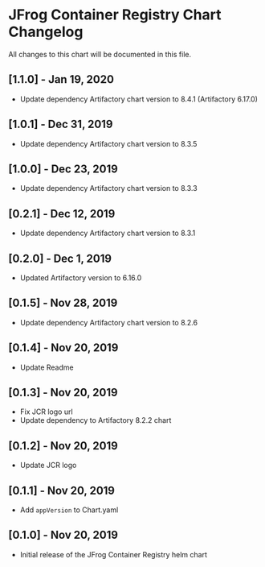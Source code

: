# JFrog Container Registry Chart Changelog
All changes to this chart will be documented in this file.

## [1.1.0] - Jan 19, 2020
* Update dependency Artifactory chart version to 8.4.1 (Artifactory 6.17.0)

## [1.0.1] - Dec 31, 2019
* Update dependency Artifactory chart version to 8.3.5

## [1.0.0] - Dec 23, 2019
* Update dependency Artifactory chart version to 8.3.3

## [0.2.1] - Dec 12, 2019
* Update dependency Artifactory chart version to 8.3.1

## [0.2.0] - Dec 1, 2019
* Updated Artifactory version to 6.16.0

## [0.1.5] - Nov 28, 2019
* Update dependency Artifactory chart version to 8.2.6

## [0.1.4] - Nov 20, 2019
* Update Readme

## [0.1.3] - Nov 20, 2019
* Fix JCR logo url
* Update dependency to Artifactory 8.2.2 chart

## [0.1.2] - Nov 20, 2019
* Update JCR logo

## [0.1.1] - Nov 20, 2019
* Add `appVersion` to Chart.yaml

## [0.1.0] - Nov 20, 2019
* Initial release of the JFrog Container Registry helm chart
